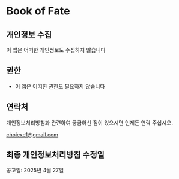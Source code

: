 # Book of Fate

## 개인정보 수집

이 앱은 어떠한 개인정보도 수집하지 않습니다

## 권한

- 이 앱은 어떠한 권한도 필요하지 않습니다

## 연락처

개인정보처리방침과 관련하여 궁금하신 점이 있으시면 언제든 연락 주십시오.

choiexe1@gmail.com

## 최종 개인정보처리방침 수정일

공고일: 2025년 4월 27일
